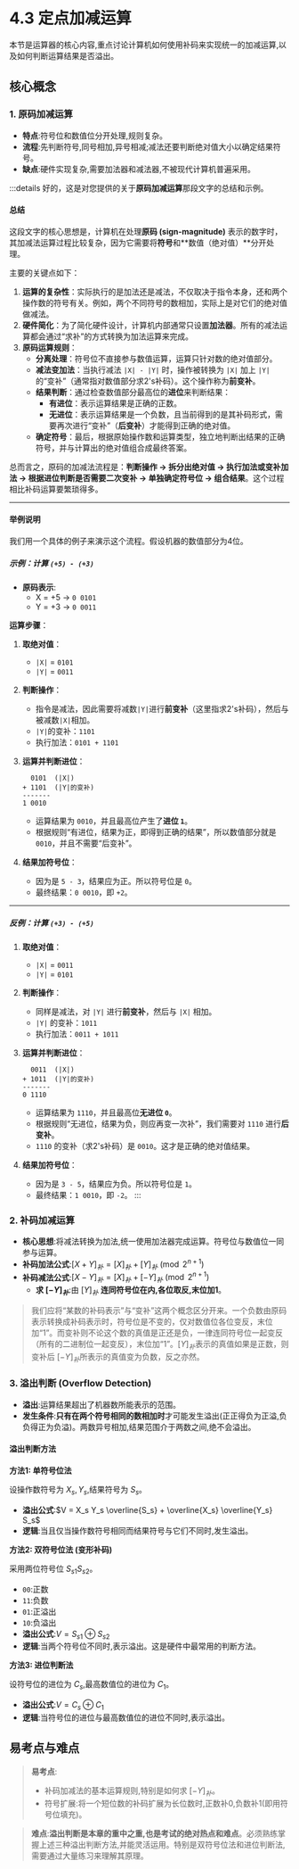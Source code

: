 # 4.3 定点加减运算

本节是运算器的核心内容,重点讨论计算机如何使用补码来实现统一的加减运算,以及如何判断运算结果是否溢出。

## 核心概念

### 1. 原码加减运算

*   **特点**:符号位和数值位分开处理,规则复杂。
*   **流程**:先判断符号,同号相加,异号相减;减法还要判断绝对值大小以确定结果符号。
*   **缺点**:硬件实现复杂,需要加法器和减法器,不被现代计算机普遍采用。

:::details
好的，这是对您提供的关于**原码加减运算**那段文字的总结和示例。

#### 总结

这段文字的核心思想是，计算机在处理**原码 (sign-magnitude)** 表示的数字时，其加减法运算过程比较复杂，因为它需要将**符号**和**数值（绝对值）**分开处理。

主要的关键点如下：

1.  **运算的复杂性**：实际执行的是加法还是减法，不仅取决于指令本身，还和两个操作数的符号有关。例如，两个不同符号的数相加，实际上是对它们的绝对值做减法。
2.  **硬件简化**：为了简化硬件设计，计算机内部通常只设置**加法器**。所有的减法运算都会通过“求补”的方式转换为加法运算来完成。
3.  **原码运算规则**：
    *   **分离处理**：符号位不直接参与数值运算，运算只针对数的绝对值部分。
    *   **减法变加法**：当执行减法 `|X| - |Y|` 时，操作被转换为 `|X|` 加上 `|Y|` 的“变补”（通常指对数值部分求2's补码）。这个操作称为**前变补**。
    *   **结果判断**：通过检查数值部分最高位的**进位**来判断结果：
        *   **有进位**：表示运算结果是正确的正数。
        *   **无进位**：表示运算结果是一个负数，且当前得到的是其补码形式，需要再次进行“变补”（**后变补**）才能得到正确的绝对值。
    *   **确定符号**：最后，根据原始操作数和运算类型，独立地判断出结果的正确符号，并与计算出的绝对值组合成最终答案。

总而言之，原码的加减法流程是：**判断操作 -> 拆分出绝对值 -> 执行加法或变补加法 -> 根据进位判断是否需要二次变补 -> 单独确定符号位 -> 组合结果**。这个过程相比补码运算要繁琐得多。

---

#### 举例说明

我们用一个具体的例子来演示这个流程。假设机器的数值部分为4位。

##### 示例：计算 `(+5) - (+3)`

*   **原码表示**:
    *   X = +5  ->  `0 0101`
    *   Y = +3  ->  `0 0011`

**运算步骤**：

1.  **取绝对值**：
    *   `|X|` = `0101`
    *   `|Y|` = `0011`

2.  **判断操作**：
    *   指令是减法，因此需要将减数`|Y|`进行**前变补**（这里指求2's补码），然后与被减数`|X|`相加。
    *   `|Y|`的变补：`1101`
    *   执行加法：`0101 + 1101`

3.  **运算并判断进位**：
    ```
      0101  (|X|)
    + 1101  (|Y|的变补)
    -------
    1 0010
    ```
    *   运算结果为 `0010`，并且最高位产生了**进位 `1`**。
    *   根据规则“有进位，结果为正，即得到正确的结果”，所以数值部分就是 `0010`，并且不需要“后变补”。

4.  **结果加符号位**：
    *   因为是 `5 - 3`，结果应为正。所以符号位是 `0`。
    *   最终结果：`0 0010`，即 `+2`。

---
##### 反例：计算 `(+3) - (+5)`

1.  **取绝对值**：
    *   `|X|` = `0011`
    *   `|Y|` = `0101`

2.  **判断操作**：
    *   同样是减法，对 `|Y|` 进行**前变补**，然后与 `|X|` 相加。
    *   `|Y|` 的变补：`1011`
    *   执行加法：`0011 + 1011`

3.  **运算并判断进位**：
    ```
      0011  (|X|)
    + 1011  (|Y|的变补)
    -------
    0 1110
    ```
    *   运算结果为 `1110`，并且最高位**无进位 `0`**。
    *   根据规则“无进位，结果为负，则应再变一次补”，我们需要对 `1110` 进行**后变补**。
    *   `1110` 的变补（求2's补码）是 `0010`。这才是正确的绝对值结果。

4.  **结果加符号位**：
    *   因为是 `3 - 5`，结果应为负。所以符号位是 `1`。
    *   最终结果：`1 0010`，即 `-2`。
:::


### 2. 补码加减运算

*   **核心思想**:将减法转换为加法,统一使用加法器完成运算。符号位与数值位一同参与运算。
*   **补码加法公式**:$[X+Y]_补 = [X]_补 + [Y]_补 \pmod{2^{n+1}}$
*   **补码减法公式**:$[X-Y]_补 = [X]_补 + [-Y]_补 \pmod{2^{n+1}}$
    *   **求 $[-Y]_补$**:由 $[Y]_补$ **连同符号位在内,各位取反,末位加1**。

> 我们应将“某数的补码表示”与“变补”这两个概念区分开来。一个负数由原码表示转换成补码表示时，符号位是不变的，仅对数值位各位变反，末位加“1”。而变补则不论这个数的真值是正还是负，一律连同符号位一起变反（所有的二进制位一起变反），末位加“1”。$[Y]_补$表示的真值如果是正数，则变补后 $[-Y]_补$所表示的真值变为负数，反之亦然。

### 3. 溢出判断 (Overflow Detection)

*   **溢出**:运算结果超出了机器数所能表示的范围。
*   **发生条件**:**只有在两个符号相同的数相加时**才可能发生溢出(正正得负为正溢,负负得正为负溢)。两数异号相加,结果范围介于两数之间,绝不会溢出。

#### 溢出判断方法

**方法1: 单符号位法**

设操作数符号为 $X_s, Y_s$,结果符号为 $S_s$。

*   **溢出公式**:$V = X_s Y_s \overline{S_s} + \overline{X_s} \overline{Y_s} S_s$
*   **逻辑**:当且仅当操作数符号相同而结果符号与它们不同时,发生溢出。

**方法2: 双符号位法 (变形补码)**

采用两位符号位 $S_{s1}S_{s2}$。

*   `00`:正数
*   `11`:负数
*   `01`:正溢出
*   `10`:负溢出
*   **溢出公式**:$V = S_{s1} \oplus S_{s2}$
*   **逻辑**:当两个符号位不同时,表示溢出。这是硬件中最常用的判断方法。

**方法3: 进位判断法**

设符号位的进位为 $C_s$,最高数值位的进位为 $C_1$。

*   **溢出公式**:$V = C_s \oplus C_1$
*   **逻辑**:当符号位的进位与最高数值位的进位不同时,表示溢出。

## 易考点与难点

> **易考点**:
> *   补码加减法的基本运算规则,特别是如何求 $[-Y]_补$。
> *   符号扩展:将一个短位数的补码扩展为长位数时,正数补0,负数补1(即用符号位填充)。

> **难点**:**溢出判断是本章的重中之重,也是考试的绝对热点和难点**。必须熟练掌握上述三种溢出判断方法,并能灵活运用。特别是双符号位法和进位判断法,需要通过大量练习来理解其原理。
